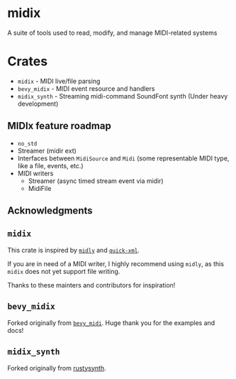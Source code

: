 # midix

A suite of tools used to read, modify, and manage MIDI-related systems

# Crates

- `midix` - MIDI live/file parsing
- `bevy_midix` - MIDI event resource and handlers
- `midix_synth` - Streaming midi-command SoundFont synth (Under heavy development)

## MIDIx feature roadmap
- `no_std`
- Streamer (midir ext)
- Interfaces between `MidiSource` and `Midi` (some representable MIDI type, like a file, events, etc.)
- MIDI writers
  - Streamer (async timed stream event via midir)
  - MidiFile

## Acknowledgments

## `midix`

This crate is inspired by [`midly`](https://github.com/kovaxis/midix)
and [`quick-xml`](https://github.com/tafia/quick-xml).

If you are in need of a MIDI writer, I highly
recommend using `midly`, as this `midix` does not yet
support file writing.

Thanks to these mainters and contributors for inspiration!

## `bevy_midix`

Forked originally from [`bevy_midi`](https://github.com/BlackPhlox/bevy_midi). Huge thank you for the examples and docs!

## `midix_synth`

Forked originally from [rustysynth](https://github.com/sinshu/rustysynth).
